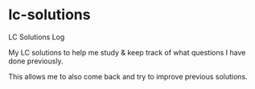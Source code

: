 # lc-solutions
LC Solutions Log

My LC solutions to help me study & keep track of what questions I have done previously.

This allows me to also come back and try to improve previous solutions.
